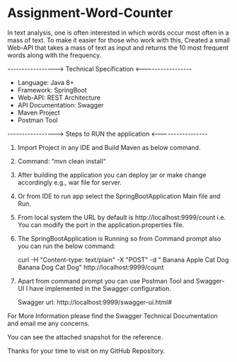 # Assignment-Word-Counter

In text analysis, one is often interested in which words occur most
often in a mass of text. To make it easier for those who work with
this, Created a small Web-API that takes a mass of
text as input and returns the 10 most frequent words along with
the frequency.



-----------------> Technical Specification <----------------- 

- Language: Java 8+
- Framework: SpringBoot 
- Web-API: REST Architecture
- API Documentation: Swagger
- Maven Project
- Postman Tool



-----------------> Steps to RUN the application <----------------- 

1. Import Project in any IDE and Build Maven as below command.

2. Command:  “mvn clean install“

3. After building the application you can deploy jar or make change accordingly e.g., war file for server.

4. Or from IDE to run app select the SpringBootApplication Main file and Run.

5. From local system the URL by default is http://localhost:9999/count
   i.e. You can modify the port in the application.properties file.

6. The SpringBootApplication is Running so from Command prompt also you can run the below command:

   curl -H "Content-type: text/plain" -X "POST" -d " Banana Apple Cat Dog Banana Dog Cat Dog" http://localhost:9999/count

7. Apart from command prompt you can use Postman Tool and Swagger-UI I have implemented in the Swagger configuration.

   Swagger url: http://localhost:9999/swagger-ui.html#

For More Information please find the Swagger Technical Documentation and email me any concerns.

You can see the attached snapshot for the reference.

Thanks for your time to visit on my GitHub Repository.
